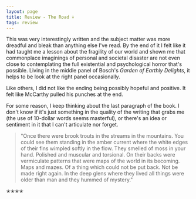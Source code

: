 ```yaml
---
layout: page
title: Review - The Road 💀
tags: review
---
```


This was very interestingly written and the subject matter was more dreadful and bleak than anything else I've read.
By the end of it I felt like it had taught me a lesson about the fragility of our world and shown me that commonplace
imaginings of personal and societal disaster are not even close to contemplating the full existential and psychological horror
that's possible. Living in the middle panel of Bosch's _Garden of Earthly Delights_, it helps to be look at the right panel
occasionally.

Like others, I did not like the ending being possibly hopeful and positive. It felt like McCarthy pulled his punches at the
end.

For some reason, I keep thinking about the last paragraph of the book. I don't know if it's just something in the quality
of the writing that grabs me (the use of 10-dollar words seems masterful), or there's an idea or sentiment in it that I can't
articulate nor forget.

> "Once there were brook trouts in the streams in the mountains. You could see them standing in the amber current where the white edges of their fins wimpled softly in the flow. They smelled of moss in your hand. Polished and muscular and torsional. On their backs were vermiculate patterns that were maps of the world in its becoming. Maps and mazes. Of a thing which could not be put back. Not be made right again. In the deep glens where they lived all things were older than man and they hummed of mystery."

✭✭✭✭